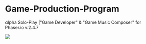 # Game-Production-Program
αlpha Solo-Play |"Game Developer" & "Game Music Composer" for Phaser.io v.2.4.7


![](http://phaser.io/images/img.png)
<p><http://junior-devleague.github.io/GameProductionProgram/>
